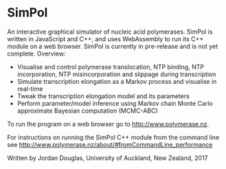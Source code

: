 # SimPol

An interactive graphical simulator of nucleic acid polymerases. SimPol is written in JavaScript and C++, and uses WebAssembly to run its C++ module on a web browser. SimPol is currently in pre-release and is not yet complete. Overview:

  - Visualise and control polymerase translocation, NTP binding, NTP incorporation, NTP misincorporation and slippage during transcription
  - Simulate transcription elongation as a Markov process and visualise in real-time
  - Tweak the transcription elongation model and its parameters
  - Perform parameter/model inference using Markov chain Monte Carlo approximate Bayesian computation (MCMC-ABC)



To run the program on a web browser go to http://www.polymerase.nz. 

For instructions on running the SimPol C++ module from the command line see http://www.polymerase.nz/about/#fromCommandLine_performance



Written by Jordan Douglas, University of Auckland, New Zealand, 2017

